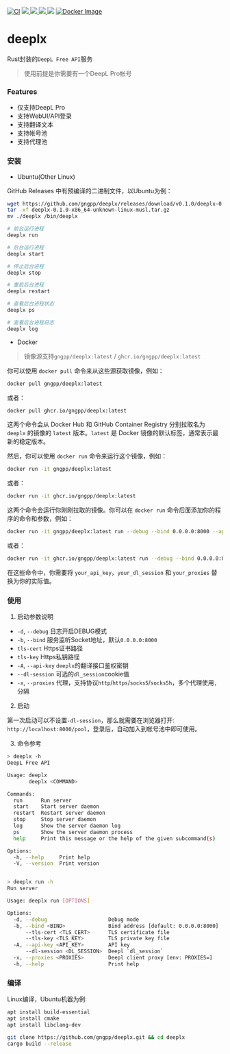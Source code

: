 [![CI](https://github.com/gngpp/deeplx/actions/workflows/release.yml/badge.svg)](https://github.com/gngpp/deeplx/actions/workflows/release.yml)
 <a target="_blank" href="https://github.com/gngpp/deeplx/blob/main/LICENSE">
  <img src="https://img.shields.io/badge/license-MIT-blue.svg"/>
 </a>
  <a href="https://github.com/gngpp/deeplx/releases">
    <img src="https://img.shields.io/github/release/gngpp/deeplx.svg?style=flat">
  </a>
  </a><a href="https://github.com/gngpp/deeplx/releases">
    <img src="https://img.shields.io/github/downloads/gngpp/deeplx/total?style=flat">
  </a>
  [![](https://img.shields.io/docker/image-size/gngpp/deeplx)](https://registry.hub.docker.com/r/gngpp/deeplx)
  [![Docker Image](https://img.shields.io/docker/pulls/gngpp/deeplx.svg)](https://hub.docker.com/r/gngpp/deeplx/)

# deeplx

Rust封装的`DeepL Free API`服务

> 使用前提是你需要有一个DeepL Pro帐号

### Features

- 仅支持DeepL Pro
- 支持WebUI/API登录
- 支持翻译文本
- 支持帐号池
- 支持代理池

### 安装

- Ubuntu(Other Linux)

GitHub Releases 中有预编译的二进制文件，以Ubuntu为例：

```bash
wget https://github.com/gngpp/deeplx/releases/download/v0.1.0/deeplx-0.1.0-x86_64-unknown-linux-musl.tar.gz
tar -xf deeplx-0.1.0-x86_64-unknown-linux-musl.tar.gz
mv ./deeplx /bin/deeplx

# 前台运行进程
deeplx run

# 后台运行进程
deeplx start

# 停止后台进程
deeplx stop

# 重启后台进程
deeplx restart

# 查看后台进程状态
deeplx ps

# 查看后台进程日志
deeplx log
```

- Docker

> 镜像源支持`gngpp/deeplx:latest` / `ghcr.io/gngpp/deeplx:latest`


你可以使用 `docker pull` 命令来从这些源获取镜像，例如：

```bash
docker pull gngpp/deeplx:latest
```

或者：

```bash
docker pull ghcr.io/gngpp/deeplx:latest
```

这两个命令会从 Docker Hub 和 GitHub Container Registry 分别拉取名为 `deeplx` 的镜像的 `latest` 版本。`latest` 是 Docker 镜像的默认标签，通常表示最新的稳定版本。

然后，你可以使用 `docker run` 命令来运行这个镜像，例如：

```bash
docker run -it gngpp/deeplx:latest
```

或者：

```bash
docker run -it ghcr.io/gngpp/deeplx:latest
```

这两个命令会运行你刚刚拉取的镜像。你可以在 `docker run` 命令后面添加你的程序的命令和参数，例如：

```bash
docker run -it gngpp/deeplx:latest run --debug --bind 0.0.0.0:8000 --api-key your_api_key --dl-session your_dl_session --proxies your_proxies
```

或者：

```bash
docker run -it ghcr.io/gngpp/deeplx:latest run --debug --bind 0.0.0.0:8000 --api-key your_api_key --dl-session your_dl_session --proxies your_proxies
```

在这些命令中，你需要将 `your_api_key`，`your_dl_session` 和 `your_proxies` 替换为你的实际值。
### 使用

1. 启动参数说明

- `-d`, `--debug` 日志开启DEBUG模式
- `-b`, `--bind` 服务监听Socket地址，默认`0.0.0.0:8000`
- `tls-cert` Https证书路径
- `tls-key` Https私钥路径
- `-A`, `--api-key` `deeplx`的翻译接口鉴权密钥
- `--dl-session` 可选的`dl_session`cookie值
- `-x`, `--proxies` 代理，支持协议`http`/`https`/`socks5`/`socks5h`，多个代理使用`,`分隔

2. 启动

第一次启动可以不设置`-dl-session`，那么就需要在浏览器打开: `http://localhost:8000/pool`，登录后，自动加入到帐号池中即可使用。

3. 命令参考

```bash
> deeplx -h
DeepL Free API

Usage: deeplx
       deeplx <COMMAND>

Commands:
  run      Run server
  start    Start server daemon
  restart  Restart server daemon
  stop     Stop server daemon
  log      Show the server daemon log
  ps       Show the server daemon process
  help     Print this message or the help of the given subcommand(s)

Options:
  -h, --help     Print help
  -V, --version  Print version


> deeplx run -h
Run server

Usage: deeplx run [OPTIONS]

Options:
  -d, --debug                    Debug mode
  -b, --bind <BIND>              Bind address [default: 0.0.0.0:8000]
      --tls-cert <TLS_CERT>      TLS certificate file
      --tls-key <TLS_KEY>        TLS private key file
  -A, --api-key <API_KEY>        API key
      --dl-session <DL_SESSION>  Deepl `dl_session`
  -x, --proxies <PROXIES>        Deepl client proxy [env: PROXIES=]
  -h, --help                     Print help
```

### 编译

Linux编译，Ubuntu机器为例:

```bash
apt install build-essential
apt install cmake
apt install libclang-dev

git clone https://github.com/gngpp/deeplx.git && cd deeplx
cargo build --release
```
